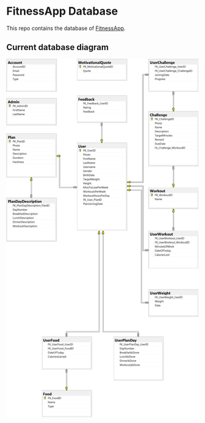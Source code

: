 # FitnessApp Database

This repo contains the database of [FitnessApp](https://github.com/MichaelSafwatHanna/fitness-and-weight-loss-app).

## Current database diagram

![diagram](./diagram.png)